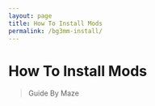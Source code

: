```yaml
---
layout: page
title: How To Install Mods
permalink: /bg3mm-install/
---
```


# How To Install Mods
> Guide By Maze

